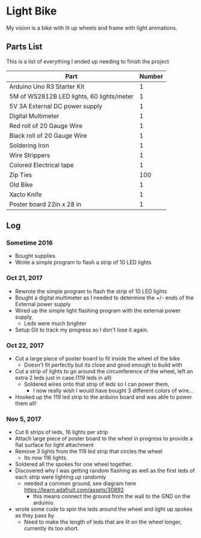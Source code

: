 # Light Bike
My vision is a bike with lit up wheels and frame with light animations.

## Parts List
This is a list of everything I ended up needing to finish the project

|Part|Number|
|---|---|
| Arduino Uno R3 Starter Kit | 1 |
| 5M of WS2812B LED lights, 60 lights/meter | 1 |
| 5V 3A External DC power supply | 1 |
| Digital Multimeter | 1 |
| Red roll of 20 Gauge Wire | 1 |
| Black roll of 20 Gauge Wire | 1 | 
| Soldering Iron | 1 |
| Wire Strippers | 1 |
| Colored Electrical tape | 1 |
| Zip Ties | 100 |
| Old Bike | 1 |
| Xacto Knife | 1 |
| Poster board 22in x 28 in | 1 |
 

## Log

### Sometime 2016
- Bought supplies 
- Wrote a simple program to flash a strip of 10 LED lights

### Oct 21, 2017
- Rewrote the simple program to flash the strip of 10 LED lights
- Bought a digital multimeter as I needed to determine the +/- ends of the External power supply
- Wired up the simple light flashing program with the external power supply.
  - Leds were much brighter
- Setup Git to track my progress so I don't lose it again.

### Oct 22, 2017
- Cut a large piece of poster board to fit inside the wheel of the bike
  - Doesn't fit perfectly but its close and good enough to build with
- Cut a strip of lights to go around the circumference of the wheel, left an extra 2 leds just in case.(119 leds in all)
  - Soldered wires onto that strip of leds so I can power them,
    - I now really wish I would have bought 3 different colors of wire...
- Hooked up the 119 led strip to the arduino board and was able to power them all!

### Nov 5, 2017
- Cut 6 strips of leds, 16 lights per strip
- Attach large piece of poster board to the wheel in progress to provide a flat surface for light attachment
- Remove 3 lights from the 119 led strip that circles the wheel
  - Its now 116 lights.
- Soldered all the spokes for one wheel together.
- Discovered why I was getting random flashing as well as the first leds of each strip were lighting up randomly
  - needed a common ground, see diagram here https://learn.adafruit.com/assets/30892
    - this means connect the ground from the wall to the GND on the arduinio.
- wrote some code to spin the leds around the wheel and light up spokes as they pass by
  - Need to make the length of leds that are lit on the wheel longer, currently its too short.